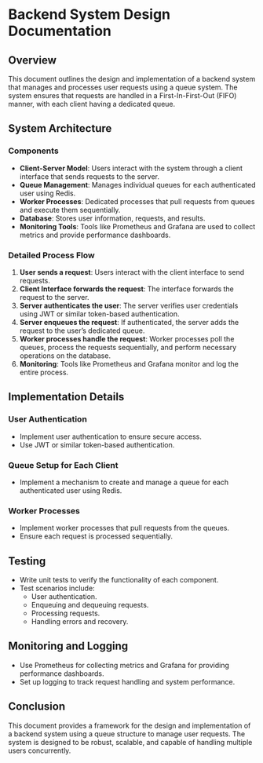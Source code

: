 # Backend System Design Documentation
## Overview
This document outlines the design and implementation of a backend system that manages and processes user requests using a queue system. The system ensures that requests are handled in a First-In-First-Out (FIFO) manner, with each client having a dedicated queue.

## System Architecture
### Components
- **Client-Server Model**: Users interact with the system through a client interface that sends requests to the server.
- **Queue Management**: Manages individual queues for each authenticated user using Redis.
- **Worker Processes**: Dedicated processes that pull requests from queues and execute them sequentially.
- **Database**: Stores user information, requests, and results.
- **Monitoring Tools**: Tools like Prometheus and Grafana are used to collect metrics and provide performance dashboards.
### Detailed Process Flow
1. **User sends a request**: Users interact with the client interface to send requests.
2. **Client Interface forwards the request**: The interface forwards the request to the server.
3. **Server authenticates the user**: The server verifies user credentials using JWT or similar token-based authentication.
4. **Server enqueues the request**: If authenticated, the server adds the request to the user’s dedicated queue.
5. **Worker processes handle the request**: Worker processes poll the queues, process the requests sequentially, and perform necessary operations on the database.
6. **Monitoring**: Tools like Prometheus and Grafana monitor and log the entire process.
## Implementation Details
### User Authentication
- Implement user authentication to ensure secure access.
- Use JWT or similar token-based authentication.
### Queue Setup for Each Client
- Implement a mechanism to create and manage a queue for each authenticated user using Redis.
### Worker Processes
- Implement worker processes that pull requests from the queues.
- Ensure each request is processed sequentially.
## Testing
- Write unit tests to verify the functionality of each component.
- Test scenarios include:
    - User authentication.
    - Enqueuing and dequeuing requests.
    - Processing requests.
    - Handling errors and recovery.
## Monitoring and Logging
- Use Prometheus for collecting metrics and Grafana for providing performance dashboards.
- Set up logging to track request handling and system performance.
## Conclusion
This document provides a framework for the design and implementation of a backend system using a queue structure to manage user requests. The system is designed to be robust, scalable, and capable of handling multiple users concurrently.

